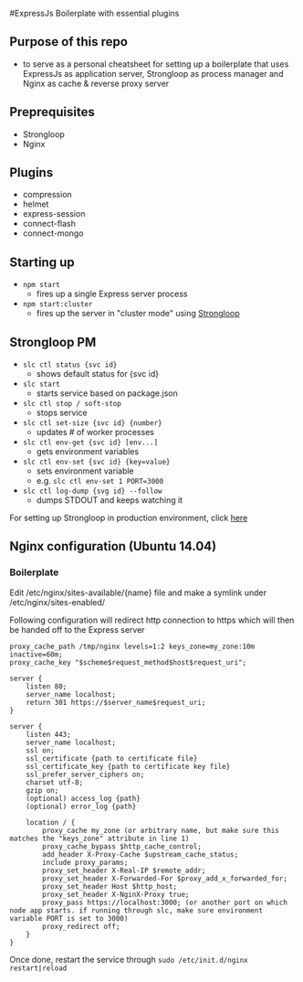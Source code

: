 #ExpressJs Boilerplate with essential plugins

## Purpose of this repo
- to serve as a personal cheatsheet for setting up a boilerplate that uses ExpressJs as application server, Strongloop as process manager and Nginx as cache & reverse proxy server

## Preprequisites
- Strongloop
- Nginx

## Plugins
- compression
- helmet
- express-session
- connect-flash
- connect-mongo

## Starting up
- <code>npm start</code>
  - fires up a single Express server process
- <code>npm start:cluster</code>
  - fires up the server in "cluster mode" using [Strongloop](https://docs.strongloop.com)

## Strongloop PM
- <code>slc ctl status {svc id}</code>
  - shows default status for {svc id}
- <code>slc start</code>
  - starts service based on package.json
- <code>slc ctl stop / soft-stop</code>
  - stops service
- <code>slc ctl set-size {svc id} {number}</code>
  - updates # of worker processes
- <code>slc ctl env-get {svc id} [env...]</code>
  - gets environment variables
- <code>slc ctl env-set {svc id} {key=value}</code>
  - sets environment variable
  - e.g. <code>slc ctl env-set 1 PORT=3000</code>
- <code>slc ctl log-dump {svg id} --follow</code>
  - dumps STDOUT and keeps watching it

For setting up Strongloop in production environment, click [here](​https://docs.strongloop.com/display/SLC/Setting+up+a+production+host)

## Nginx configuration (Ubuntu 14.04)
### Boilerplate
<p>Edit /etc/nginx/sites-available/{name} file and make a symlink under /etc/nginx/sites-enabled/</p>
<p>Following configuration will redirect http connection to https which will then be handed off to the Express server</p>

<pre><code>proxy_cache_path /tmp/nginx levels=1:2 keys_zone=my_zone:10m inactive=60m;
proxy_cache_key "$scheme$request_method$host$request_uri";

server {
    listen 80;
    server_name localhost;
    return 301 https://$server_name$request_uri;
}

server {
    listen 443;
    server_name localhost;
    ssl on;
    ssl_certificate {path to certificate file}
    ssl_certificate_key {path to certificate key file}
    ssl_prefer_server_ciphers on;
    charset utf-8;
    gzip on;
    (optional) access_log {path}
    (optional) error_log {path}

    location / {
        proxy_cache my_zone (or arbitrary name, but make sure this matches the "keys_zone" attribute in line 1)
        proxy_cache_bypass $http_cache_control;
        add_header X-Proxy-Cache $upstream_cache_status;
        include proxy_params;
        proxy_set_header X-Real-IP $remote_addr;
        proxy_set_header X-Forwarded-For $proxy_add_x_forwarded_for;
        proxy_set_header Host $http_host;
        proxy_set_header X-NginX-Proxy true;
        proxy_pass https://localhost:3000; (or another port on which node app starts. if running through slc, make sure environment variable PORT is set to 3000)
        proxy_redirect off;
    }
}
</code></pre>

Once done, restart the service through <code>sudo /etc/init.d/nginx restart|reload</code>